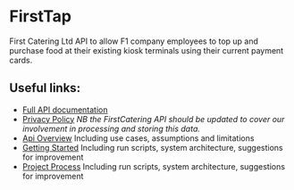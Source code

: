 # FirstTap
First Catering Ltd API to allow F1 company employees to top up and purchase food at their existing kiosk terminals using their current payment cards. 

## Useful links:
- [Full API documentation](https://firsttap.appspot.com/docs#)
- [Privacy Policy](https://firsttap.appspot.com/docs/privacy) _NB the FirstCatering API should be updated to cover our involvement in processing and storing this data._
- [Api Overview](https://github.com/makersacademy/isabel-cooper-sp/blob/master/apiOverview.md) Including use cases, assumptions and limitations
- [Getting Started](https://github.com/makersacademy/isabel-cooper-sp/blob/master/gettingStarted.md) Including run scripts, system architecture, suggestions for improvement
- [Project Process](https://github.com/makersacademy/isabel-cooper-sp/blob/master/projectProcess.md) Including run scripts, system architecture, suggestions for improvement
